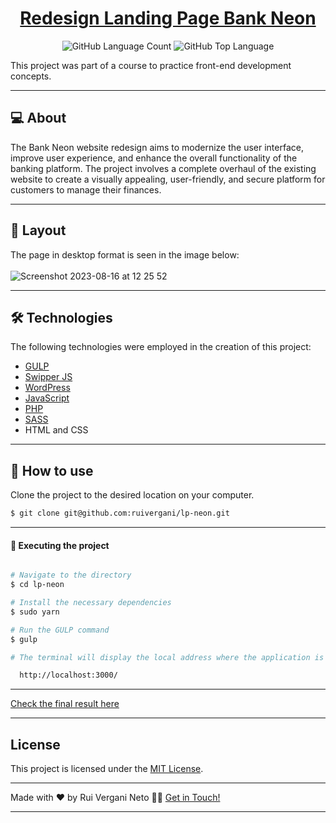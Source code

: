 <p align="center">
  <h1 align="center"><a href="https://ruivergani.github.io/lp-neon/">Redesign Landing Page Bank Neon</a></h1>
</p>

<p align="center" margin-top="25px" >
  <img alt="GitHub Language Count" src="https://img.shields.io/github/languages/count/ruivergani/lp-neon" />

  <img alt="GitHub Top Language" src="https://img.shields.io/github/languages/top/ruivergani/lp-neon" />
</p>

This project was part of a course to practice front-end development concepts.
___

## 💻 About

The Bank Neon website redesign aims to modernize the user interface, improve user experience, and enhance the overall functionality of the banking platform. The project involves a complete overhaul of the existing website to create a visually appealing, user-friendly, and secure platform for customers to manage their finances.

___

## 🎨 Layout
The page in desktop format is seen in the image below:
\
\
![Screenshot 2023-08-16 at 12 25 52](https://github.com/ruivergani/lp-neon/assets/70537459/4b8a80de-5c20-45ad-94de-7517eb0e0f2b)

___

## 🛠 Technologies

The following technologies were employed in the creation of this project:

- [GULP](https://gulpjs.com/)
- [Swipper JS](https://swiperjs.com/)
- [WordPress](https://wordpress.org/)
- [JavaScript](https://developer.mozilla.org/en-US/docs/Web/JavaScript)
- [PHP](https://www.php.net/)
- [SASS](https://sass-lang.com/)
- HTML and CSS

___

## 🚀 How to use

Clone the project to the desired location on your computer.

```bash
$ git clone git@github.com:ruivergani/lp-neon.git
```
___

#### 🚧 Executing the project
```bash

# Navigate to the directory
$ cd lp-neon

# Install the necessary dependencies
$ sudo yarn

# Run the GULP command
$ gulp

# The terminal will display the local address where the application is running:

  http://localhost:3000/

```

___

[Check the final result here](https://ruivergani.github.io/lp-neon/)

___

## License

This project is licensed under the [MIT License](https://opensource.org/license/mit/).
___

Made with ❤️ by Rui Vergani Neto 👋🏽 [Get in Touch!](https://www.linkedin.com/in/ruivergani/)

---

